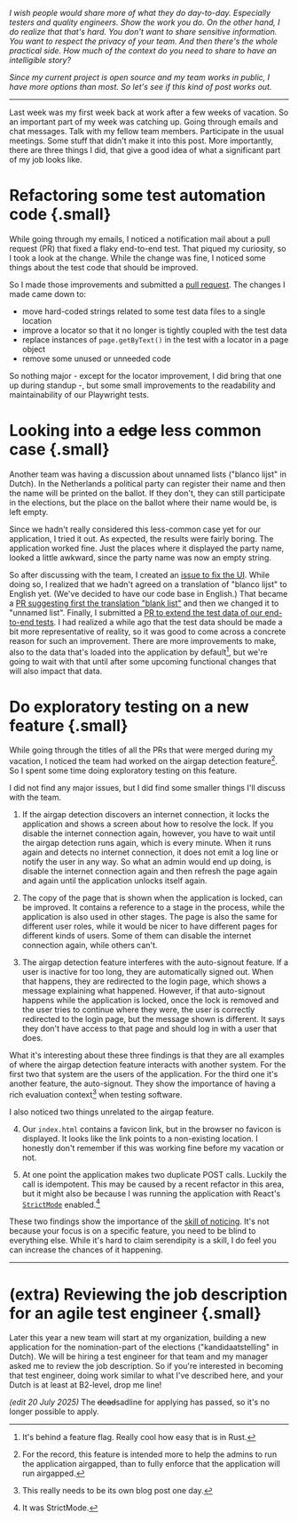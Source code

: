 <!--
.. title: Some of the things I did after being off for a few weeks
.. slug: some-of-the-things-i-did-after-being-off-for-a-few-weeks
.. date: 2025-07-02
.. category: software testing
.. tags: exploratory testing, quality engineering, software testing, test automation
.. type: text
.. description: Show what you do day-to-day!
-->

*I wish people would share more of what they do day-to-day. Especially testers and quality engineers. Show the work you do. On the other hand, I do realize that that's hard. You don't want to share sensitive information. You want to respect the privacy of your team. And then there's the whole practical side. How much of the context do you need to share to have an intelligible story?*

*Since my current project is open source and my team works in public, I have more options than most. So let's see if this kind of post works out.*

---

Last week was my first week back at work after a few weeks of vacation. So an important part of my week was catching up. Going through emails and chat messages. Talk with my fellow team members. Participate in the usual meetings. Some stuff that didn't make it into this post. More importantly, there are three things I did, that give a good idea of what a significant part of my job looks like.

<!-- TEASER_END -->


# Refactoring some test automation code {.small}

While going through my emails, I noticed a notification mail about a pull request (PR) that fixed a flaky end-to-end test. That piqued my curiosity, so I took a look at the change. While the change was fine, I noticed some things about the test code that should be improved.

So I made those improvements and submitted a [pull request](https://github.com/kiesraad/abacus/pull/1671). The changes I made came down to:

- move hard-coded strings related to some test data files to a single location
- improve a locator so that it no longer is tightly coupled with the test data
- replace instances of `page.getByText()` in the test with a locator in a page object
- remove some unused or unneeded code

So nothing major - except for the locator improvement, I did bring that one up during standup -, but some small improvements to the readability and maintainability of our Playwright tests.


# Looking into a ~~edge~~ less common case {.small}

Another team was having a discussion about unnamed lists ("blanco lijst" in Dutch). In the Netherlands a political party can register their name and then the name will be printed on the ballot. If they don't, they can still participate in the elections, but the place on the ballot where their name would be, is left empty.

Since we hadn't really considered this less-common case yet for our application, I tried it out. As expected, the results were fairly boring. The application worked fine. Just the places where it displayed the party name, looked a little awkward, since the party name was now an empty string.

So after discussing with the team, I created an [issue to fix the UI](https://github.com/kiesraad/abacus/issues/1685). While doing so, I realized that we hadn't agreed on a translation of "blanco lijst" to English yet. (We've decided to have our code base in English.) That became a [PR suggesting first the translation "blank list"](https://github.com/kiesraad/abacus/pull/1682) and then we changed it to "unnamed list". Finally, I submitted a [PR to extend the test data of our end-to-end tests](https://github.com/kiesraad/abacus/pull/1686). I had realized a while ago that the test data should be made a bit more representative of reality, so it was good to come across a concrete reason for such an improvement. There are more improvements to make, also to the data that's loaded into the application by default[^1], but we're going to wait with that until after some upcoming functional changes that will also impact that data.

[^1]: It's behind a feature flag. Really cool how easy that is in Rust.


# Do exploratory testing on a new feature {.small}

While going through the titles of all the PRs that were merged during my vacation, I noticed the team had worked on the airgap detection feature[^2]. So I spent some time doing exploratory testing on this feature.

[^2]: For the record, this feature is intended more to help the admins to run the application airgapped, than to fully enforce that the application will run airgapped.

I did not find any major issues, but I did find some smaller things I'll discuss with the team.

1) If the airgap detection discovers an internet connection, it locks the application and shows a screen about how to resolve the lock. If you disable the internet connection again, however, you have to wait until the airgap detection runs again, which is every minute. When it runs again and detects no internet connection, it does not emit a log line or notify the user in any way. So what an admin would end up doing, is disable the internet connection again and then refresh the page again and again until the application unlocks itself again.

2) The copy of the page that is shown when the application is locked, can be improved. It contains a reference to a stage in the process, while the application is also used in other stages. The page is also the same for different user roles, while it would be nicer to have different pages for different kinds of users. Some of them can disable the internet connection again, while others can't.

3) The airgap detection feature interferes with the auto-signout feature. If a user is inactive for too long, they are automatically signed out. When that happens, they are redirected to the login page, which shows a message explaining what happened. However, if that auto-signout happens while the application is locked, once the lock is removed and the user tries to continue where they were, the user is correctly redirected to the login page, but the message shown is different. It says they don't have access to that page and should log in with a user that does.

What it's interesting about these three findings is that they are all examples of where the airgap detection feature interacts with another system. For the first two that system are the users of the application. For the third one it's another feature, the auto-signout. They show the importance of having a rich evaluation context[^3] when testing software.

[^3]: This really needs to be its own blog post one day.

I also noticed two things unrelated to the airgap feature.

4) Our `index.html` contains a favicon link, but in the browser no favicon is displayed. It looks like the link points to a non-existing location. I honestly don't remember if this was working fine before my vacation or not.

5) At one point the application makes two duplicate POST calls. Luckily the call is idempotent. This may be caused by a recent refactor in this area, but it might also be because I was running the application with React's [`StrictMode`](https://react.dev/reference/react/StrictMode) enabled.[^4]

[^4]: It was StrictMode.

These two findings show the importance of the [skill of noticing](link://slug/the-nine-skills-of-exploratory-testing#noticing). It's not because your focus is on a specific feature, you need to be blind to everything else. While it's hard to claim serendipity is a skill, I do feel you can increase the chances of it happening.

---

# (extra) Reviewing the job description for an agile test engineer {.small}

Later this year a new team will start at my organization, building a new application for the nomination-part of the elections ("kandidaatstelling" in Dutch). We will be hiring a test engineer for that team and my manager asked me to review the job description. So if you're interested in becoming that test engineer, doing work similar to what I've described here, and your Dutch is at least at B2-level, drop me line!

*(edit 20 July 2025)* The ~~dead~~sadline for applying has passed, so it's no longer possible to apply.

